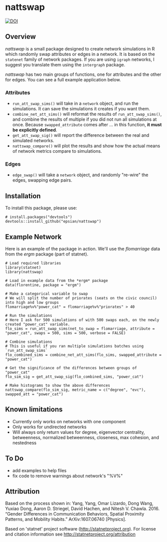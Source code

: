 # nattswap

[![DOI](https://zenodo.org/badge/228912484.svg)](https://zenodo.org/badge/latestdoi/228912484)

## Overview

*nattswap* is a small package designed to create network simulations in R which randomly swap attributes or edges in a network. It is based on the `statenet` family of network packages. If you are using `igraph` networks, I suggest you translate them using the `intergraph` package.

*nattswap* has two main groups of functions, one for attributes and the other for edges. You can see a full example application below.

### Attributes

* `run_att_swap_sims()` will take in a `network` object, and run the simulations. It can save the simulations it creates if you want them.
* `combine_net_att_sims()` will reformat the results of `run_att_swap_sims()`, and combine the results of multiple if you did not run all simulations at once. Because `swapped_attribute` comes after ... in this function, **it must be explicitly defined**.
* `get_att_swap_sig()` will report the difference between the real and simulated networks.
* `nattswap_compare()` will plot the results and show how the actual means of network metrics compare to simulations.

### Edges

* `edge_swap()` will take a `network` object, and randomly "re-wire" the edges, swapping edge pairs.

## Installation

To install this package, please use:

```
# install.packages("devtools")
devtools::install_github("epsian/nattswap")
```

## Example Network

Here is an example of the package in action. We'll use the *flomarriage* data from the *ergm* package (part of statnet).

```
# Load required libraries 
library(statnet)
library(nattswap)

# Load in example data from the *ergm* package
data(florentine, package = "ergm")

# Make a categorical variable to swap
# We will split the number of priorates (seats on the civic council) into high and low groups
flomarriage%v%"power_cat" = flomarriage%v%"priorates" > 40

# Run the simulations
# Here I ask for 500 simulations of with 500 swaps each, on the newly created "power_cat" variable.
flo_sims = run_att_swap_sims(net_to_swap = flomarriage, attribute = "power_cat", swaps = 500, sims = 500, verbose = FALSE)

# Combine simulations
# This is useful if you ran multiple simulations batches using `run_att_swap_sims`
flo_combined_sims = combine_net_att_sims(flo_sims, swapped_attribute = "power_cat")

# Get the significance of the differences between groups of "power_cat"
flo_sim_sig = get_att_swap_sig(flo_combined_sims, "power_cat")

# Make histograms to show the above differences
nattswap_compare(flo_sim_sig, metric_name = c("degree", "evc"), swapped_att = "power_cat")
```

## Known limitations

* Currently only works on networks with one component
* Only works for undirected networks
* Will always only return values for degree, eigenvector centrality, betweenness, normalized betweenness, closeness, max cohesion, and nestedness

## To Do

* add examples to help files
* fix code to remove warnings about network's "%V%"

## Attribution

Based on the process shown in: Yang, Yang, Omar Lizardo, Dong Wang, Yuxiao Dong, Aaron D. Striegel, David Hachen, and Nitesh V. Chawla. 2016. “Gender Differences in Communication Behaviors, Spatial Proximity Patterns, and Mobility Habits.” ArXiv:1607.06740 [Physics].

Based on 'statnet' project software (http://statnetproject.org). For license and citation information see http://statnetproject.org/attribution
